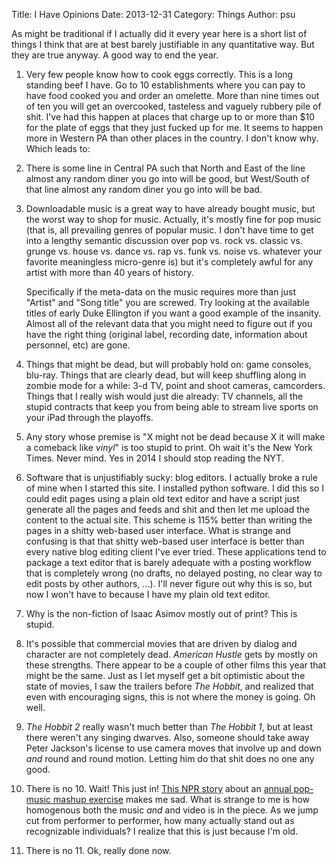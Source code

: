 Title: I Have Opinions
Date: 2013-12-31
Category: Things
Author: psu

As might be traditional if I actually did it every year here is a short list of things I think that are at best barely justifiable in any quantitative way. But they are true anyway. A good way to end the year.

1. Very few people know how to cook eggs correctly. This is a long standing beef I have. Go to 10 establishments where you can pay to have food cooked you and order an omelette. More than nine times out of ten you will get an overcooked, tasteless and vaguely rubbery pile of shit. I've had this happen at places that charge up to or more than $10 for the plate of eggs that they just fucked up for me. It seems to happen more in Western PA than other places in the country. I don't know why. Which leads to:

2. There is some line in Central PA such that North and East of the line almost any random diner you go into will be good, but West/South of that line almost any random diner you go into will be bad.

3. Downloadable music is a great way to have already bought music, but the worst way to shop for music. Actually, it's mostly fine for pop music (that is, all prevailing genres of popular music. I don't have time to get into a lengthy semantic discussion over pop vs. rock vs. classic vs. grunge vs. house vs. dance vs. rap vs. funk vs. noise vs. whatever your favorite meaningless micro-genre is) but it's completely awful for any artist with more than 40 years of history.

	Specifically if the meta-data on the music requires more than just "Artist" and "Song title" you are screwed. Try looking at the available titles of early Duke Ellington if you want a good example of the insanity. Almost all of the relevant data that you might need to figure out if you have the right thing (original label, recording date, information about personnel, etc) are gone.

4. Things that might be dead, but will probably hold on: game consoles, blu-ray. Things that are clearly dead, but will keep shuffling along in zombie mode for a while: 3-d TV, point and shoot cameras, camcorders. Things that I really wish would just die already: TV channels, all the stupid contracts that keep you from being able to stream live sports on your iPad through the playoffs.

5. Any story whose premise is "X might not be dead because X it will make a comeback like *vinyl*" is too stupid to print. Oh wait it's the New York Times. Never mind. Yes in 2014 I should stop reading the NYT.

6. Software that is unjustifiably sucky: blog editors. I actually broke a rule of mine when I started this site. I installed python software. I did this so I could edit pages using a plain old text editor and have a script just generate all the pages and feeds and shit and then let me upload the content to the actual site. This scheme is 115% better than writing the pages in a shitty web-based user interface. What is strange and confusing is that that shitty web-based user interface is better than every native blog editing client I've ever tried. These applications tend to package a text editor that is barely adequate with a posting workflow that is completely wrong (no drafts, no delayed posting, no clear way to edit posts by other authors, ...). I'll never figure out why this is so, but now I won't have to because I have my plain old text editor.

7. Why is the non-fiction of Isaac Asimov mostly out of print? This is stupid.

8. It's possible that commercial movies that are driven by dialog and character are not completely dead. _American Hustle_ gets by mostly on these strengths. There appear to be a couple of other films this year that might be the same. Just as I let myself get a bit optimistic about the state of movies, I saw the trailers before _The Hobbit_, and realized that even with encouraging signs, this is not where the money is going. Oh well.

9. _The Hobbit 2_ really wasn't much better than _The Hobbit 1_, but at least there weren't any singing dwarves. Also, someone should take away Peter Jackson's license to use camera moves that involve up and down *and* round and round motion. Letting him do that shit does no one any good.

10. There is no 10. Wait! This just in! <a href="http://www.npr.org/2013/12/31/258508950/here-are-68-of-2013s-biggest-songs-in-five-and-a-half-minutes">This NPR story</a> about an <a href="http://www.youtube.com/watch?v=HJMapA8WgYw">annual pop-music mashup exercise</a> makes me sad. What is strange to me is how homogenous both the music *and* and video is in the piece. As we jump cut from performer to performer, how many actually stand out as recognizable individuals? I realize that this is just because I'm old.

11. There is no 11. Ok, really done now.








